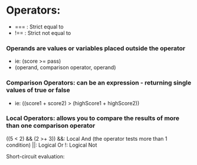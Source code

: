 # Operators:

* ===  : Strict equal to
* !==  : Strict not equal to

### Operands are values or variables placed outside the operator
* ie: (score >= pass)
* (operand, comparison operator, operand)

### Comparison Operators: can be an expression - returning single values of true or false
* ie: ((score1 + score2) > (highScore1 + highScore2))

### Local Operators: allows you to compare the results of more than one comparison operator
((5 < 2) && (2 >+ 3))
&&: Local And (the operator tests more than 1 condition)
||: Logical Or
!: Logical Not

Short-circuit evaluation: 




